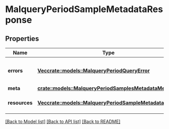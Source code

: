 # MalqueryPeriodSampleMetadataResponse

## Properties

Name | Type | Description | Notes
------------ | ------------- | ------------- | -------------
**errors** | [**Vec<crate::models::MalqueryPeriodQueryError>**](malquery.QueryError.md) | Errors that occurred during the request |
**meta** | [**crate::models::MalqueryPeriodSamplesMetadataMetaInfo**](malquery.SamplesMetadataMetaInfo.md) |  |
**resources** | [**Vec<crate::models::MalqueryPeriodSampleMetadata>**](malquery.SampleMetadata.md) | List of sample metadata |

[[Back to Model list]](./README.md#documentation-for-models) [[Back to API list]](./README.md#documentation-for-api-endpoints) [[Back to README]](../README.md)
